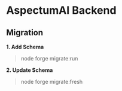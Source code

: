 # AspectumAI Backend
## Migration
__1. Add Schema__
> node forge migrate:run

__2. Update Schema__
> node forge migrate:fresh